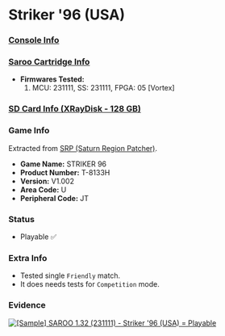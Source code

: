 # Striker '96 (USA)

### [Console Info](../../../../Info/Consoles/VA13/README.md)

### [Saroo Cartridge Info](../../../../Info/Cartridges/RetroGameParadiseStore/1.32F/README.md)

- <b>Firmwares Tested:</b>
  1. MCU: 231111, SS: 231111, FPGA: 05 [Vortex]

### [SD Card Info (XRayDisk - 128 GB)](../../../../Info/SdCards/XRayDisk/128GB/fat32/README.md)

### Game Info

Extracted from [SRP (Saturn Region Patcher)](https://segaxtreme.net/resources/saturn-region-patcher.81/download).

- <b>Game Name:</b> STRIKER 96
- <b>Product Number:</b> T-8133H
- <b>Version:</b> V1.002
- <b>Area Code:</b> U
- <b>Peripheral Code:</b> JT

### Status

- Playable :white_check_mark:

### Extra Info

- Tested single `Friendly` match.
- It does needs tests for `Competition` mode.

### Evidence

[![[Sample] SAROO 1.32 (231111) - Striker '96 (USA) = Playable](https://img.youtube.com/vi/Nrn8De0KLGo/0.jpg)](https://www.youtube.com/watch?v=Nrn8De0KLGo)
